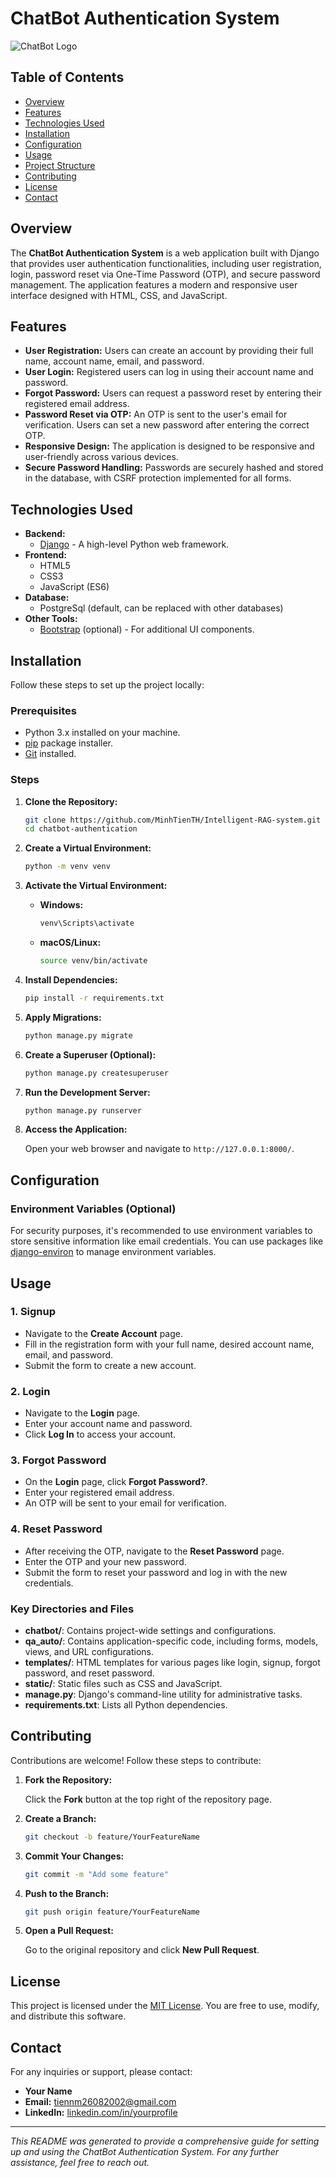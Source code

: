 # ChatBot Authentication System

![ChatBot Logo](path/to/logo.png) <!-- Replace with your logo path -->

## Table of Contents

- [Overview](#overview)
- [Features](#features)
- [Technologies Used](#technologies-used)
- [Installation](#installation)
- [Configuration](#configuration)
- [Usage](#usage)
- [Project Structure](#project-structure)
- [Contributing](#contributing)
- [License](#license)
- [Contact](#contact)

## Overview

The **ChatBot Authentication System** is a web application built with Django that provides user authentication functionalities, including user registration, login, password reset via One-Time Password (OTP), and secure password management. The application features a modern and responsive user interface designed with HTML, CSS, and JavaScript.

## Features

- **User Registration:** Users can create an account by providing their full name, account name, email, and password.
- **User Login:** Registered users can log in using their account name and password.
- **Forgot Password:** Users can request a password reset by entering their registered email address.
- **Password Reset via OTP:** An OTP is sent to the user's email for verification. Users can set a new password after entering the correct OTP.
- **Responsive Design:** The application is designed to be responsive and user-friendly across various devices.
- **Secure Password Handling:** Passwords are securely hashed and stored in the database, with CSRF protection implemented for all forms.

## Technologies Used

- **Backend:**
  - [Django](https://www.djangoproject.com/) - A high-level Python web framework.
- **Frontend:**
  - HTML5
  - CSS3
  - JavaScript (ES6)
- **Database:**
  - PostgreSql (default, can be replaced with other databases)
- **Other Tools:**
  - [Bootstrap](https://getbootstrap.com/) (optional) - For additional UI components.

## Installation

Follow these steps to set up the project locally:

### Prerequisites

- Python 3.x installed on your machine.
- [pip](https://pip.pypa.io/en/stable/) package installer.
- [Git](https://git-scm.com/) installed.

### Steps

1. **Clone the Repository:**

   ```bash
   git clone https://github.com/MinhTienTH/Intelligent-RAG-system.git
   cd chatbot-authentication
   ```

2. **Create a Virtual Environment:**

   ```bash
   python -m venv venv
   ```

3. **Activate the Virtual Environment:**

   - **Windows:**

     ```bash
     venv\Scripts\activate
     ```

   - **macOS/Linux:**

     ```bash
     source venv/bin/activate
     ```

4. **Install Dependencies:**

   ```bash
   pip install -r requirements.txt
   ```

5. **Apply Migrations:**

   ```bash
   python manage.py migrate
   ```

6. **Create a Superuser (Optional):**

   ```bash
   python manage.py createsuperuser
   ```

7. **Run the Development Server:**

   ```bash
   python manage.py runserver
   ```

8. **Access the Application:**

   Open your web browser and navigate to `http://127.0.0.1:8000/`.

## Configuration

### Environment Variables (Optional)

For security purposes, it's recommended to use environment variables to store sensitive information like email credentials. You can use packages like [django-environ](https://github.com/joke2k/django-environ) to manage environment variables.

## Usage

### 1. **Signup**

- Navigate to the **Create Account** page.
- Fill in the registration form with your full name, desired account name, email, and password.
- Submit the form to create a new account.

### 2. **Login**

- Navigate to the **Login** page.
- Enter your account name and password.
- Click **Log In** to access your account.

### 3. **Forgot Password**

- On the **Login** page, click **Forgot Password?**.
- Enter your registered email address.
- An OTP will be sent to your email for verification.

### 4. **Reset Password**

- After receiving the OTP, navigate to the **Reset Password** page.
- Enter the OTP and your new password.
- Submit the form to reset your password and log in with the new credentials.

### Key Directories and Files

- **chatbot/**: Contains project-wide settings and configurations.
- **qa_auto/**: Contains application-specific code, including forms, models, views, and URL configurations.
- **templates/**: HTML templates for various pages like login, signup, forgot password, and reset password.
- **static/**: Static files such as CSS and JavaScript.
- **manage.py**: Django's command-line utility for administrative tasks.
- **requirements.txt**: Lists all Python dependencies.

## Contributing

Contributions are welcome! Follow these steps to contribute:

1. **Fork the Repository:**

   Click the **Fork** button at the top right of the repository page.

2. **Create a Branch:**

   ```bash
   git checkout -b feature/YourFeatureName
   ```

3. **Commit Your Changes:**

   ```bash
   git commit -m "Add some feature"
   ```

4. **Push to the Branch:**

   ```bash
   git push origin feature/YourFeatureName
   ```

5. **Open a Pull Request:**

   Go to the original repository and click **New Pull Request**.

## License

This project is licensed under the [MIT License](LICENSE). You are free to use, modify, and distribute this software.

## Contact

For any inquiries or support, please contact:

- **Your Name**
- **Email:** tiennm26082002@gmail.com
- **LinkedIn:** [linkedin.com/in/yourprofile](https://www.linkedin.com/in/tiennguyen2608/)

---

*This README was generated to provide a comprehensive guide for setting up and using the ChatBot Authentication System. For any further assistance, feel free to reach out.*
